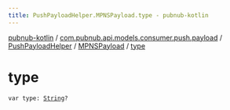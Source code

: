 ```yaml
---
title: PushPayloadHelper.MPNSPayload.type - pubnub-kotlin
---
```


[pubnub-kotlin](../../../index.html) / [com.pubnub.api.models.consumer.push.payload](../../index.html) / [PushPayloadHelper](../index.html) / [MPNSPayload](index.html) / [type](./type.html)

# type

`var type: `[`String`](https://kotlinlang.org/api/latest/jvm/stdlib/kotlin/-string/index.html)`?`
